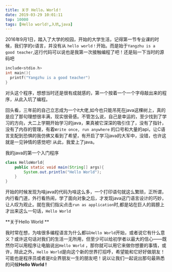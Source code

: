 ```yaml
---
title: 关于 Hello，World！
date: 2019-03-29 10:01:11
top: 10000
tags: [Hello world!,入坑,java]
---
```

2016年9月1日，踏入了大学的校园，开始的大学生活，记得第一节专业课的时候，我们学的c语言，并没有从 `hello world！`开始。而是始于`Yangzhu is a good teacher`,这行代码可以说也是我第一次接触编程了吧！还是贴一下当时的源码吧

```c
include<stdio.h>
int main(){
  printf("Yangzhu is a good teacher")
}
```

对头这个程序，想想当时还是很有成就感的，第一个按着一个一个字母敲出来的程序，从此入坑了编程。

回头看，三年前的自己立志成为一个it大佬,如今也只能吊死在java这棵树上，真的是应了那句理想很丰满，现实很骨感。不管怎么说，自己是幸运的，至少找到了学习的方向，大二上学期开始学习的java，果真被它深深的吸引住了，没有了指针，没有了内存的管理，<!-- more-->有着`Write once, run anywhere` 的口号和大量的api，让C语言支配到恐惧的我仿佛又看到了希望，有开启了学习java的大军中，没错，也许这就是一见钟情的感觉吧! 从此，我爱上了java。

我的java的第一个入门程序

```java
class HelloWorld{
    public static void main(String[] args){
        System.out.println("Hello World");
    }
}
```

开始的时候发现为啥java的代码为啥这么多，一个打印语句就这么繁琐，正所谓，内行看门道，外行看热闹，学了面向对象之后，才发现java这门语言设计的巧妙，让人叹为观止。就在我们指尖点击`run as application`时,都是站在巨人的肩膀上才出来这么一句话，`Hello World`

**关于Hello World **

我时常在想，为啥很多编程语言为什么都以`Hello World`开始，或者说它有什么意义？或许这句话对我们的生活一无所用，但至少可以给初学者以最大的信心——既然你可以用程序让电脑说出`Hello World` ，那你就可以用它来做你想要的事情，或许，除此之外，`Hello World`是向这个新的世界打招呼，希望能和它好好做朋友！可能也是程序员或者是it业界朋友一生的朋友吧！说以让我们一起说出那句最熟悉的问候**Hello World !**